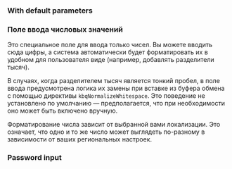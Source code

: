 ### With default parameters

<!-- example(input-overview) -->

### Поле ввода числовых значений

Это специальное поле для ввода только чисел. Вы можете вводить сюда цифры, а система автоматически будет форматировать их в удобном для пользователя виде (например, добавлять разделители тысяч).

В случаях, когда разделителем тысяч является тонкий пробел, в поле ввода предусмотрена логика их замены при вставке из буфера обмена с помощью директивы `kbqNormalizeWhitespace`. Это поведение не установлено по умолчанию — предполагается, что при необходимости оно может быть включено вручную.

Форматирование числа зависит от выбранной вами локализации. Это означает, что одно и то же число может выглядеть по-разному в зависимости от ваших региональных настроек.

<!-- example(input-number-overview) -->

### Password input

<!-- example(input-password-overview) -->
